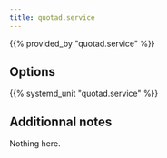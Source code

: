 ```yaml
---
title: quotad.service
---
```


{{% provided_by "quotad.service" %}}

## Options

{{% systemd_unit "quotad.service" %}}

## Additionnal notes

Nothing here.